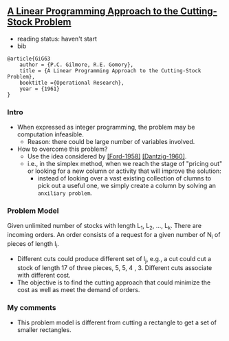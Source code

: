 [A Linear Programming Approach to the Cutting-Stock Problem](http://www4.ncsu.edu/~kksivara/ma505/handouts/gilmore-gomory1.pdf)
---

- reading status: haven't start
- bib
```
@article{GiG63
    author = {P.C. Gilmore, R.E. Gomory},
    title = {A Linear Programming Approach to the Cutting-Stock Problem},
    booktitle ={Operational Research},
    year = {1961}
}
```

### Intro
- When expressed as integer programming, the problem may be computation infeasible.
    - Reason: there could be large number of variables involved.
- How to overcome this problem?
    - Use the idea considered by [[Ford-1958]](http://dl.acm.org/citation.cfm?id=1245925) [[Dantzig-1960]](http://pubsonline.informs.org/doi/abs/10.1287/opre.8.1.101).
    - i.e., in the simplex method, when we reach the stage of "pricing out" or looking for a new column or activity that will improve the solution:
        - instead of looking over a vast existing collection of clumns to pick out a useful one, we simply create a column by solving an `anxiliary problem`.


### Problem Model
Given unlimited number of stocks with length L<sub>1</sub>, L<sub>2</sub>, ..., L<sub>k</sub>. There are incoming orders. An order consists of a request for a given number of N<sub>i</sub> of pieces of length l<sub>i</sub>.
- Different cuts could produce different set of l<sub>j</sub>, e.g., a cut could cut a stock of length 17 of three pieces, 5, 5, 4 , 3. Different cuts associate with different cost.
- The objective is to find the cutting approach that could minimize the cost as well as meet the demand of orders.

### My comments
- This problem model is different from cutting a rectangle to get a set of smaller rectangles.
